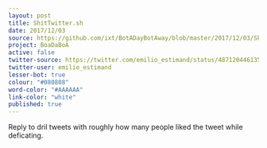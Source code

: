 ```yaml
---
layout: post
title: ShitTwitter.sh
date: 2017/12/03
source: https://github.com/ixt/BotADayBotAway/blob/master/2017/12/03/ShitTwitter.sh
project: BoaDaBoA
active: false
twitter-source: https://twitter.com/emilio_estimand/status/487120446135873536 
twitter-user: emilio_estimand
lesser-bot: true
colour: "#080808"
word-color: "#AAAAAA"
link-color: "white"
published: true
---
```

 

Reply to dril tweets with roughly how many people liked the tweet while deficating.
